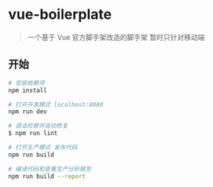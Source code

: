 # vue-boilerplate

> 一个基于 Vue 官方脚手架改造的脚手架
> 暂时只针对移动端

## 开始

``` bash
# 安装依赖项
npm install

# 打开开发模式 localhost:8080
npm run dev

# 语法检察并自动修复
$ npm run lint

# 打开生产模式 发布代码
npm run build

# 编译代码和查看生产分析报告
npm run build --report
```
